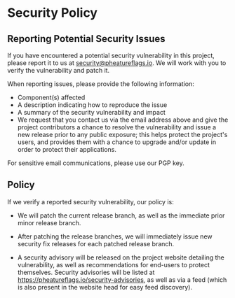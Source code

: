 # Security Policy

## Reporting Potential Security Issues
If you have encountered a potential security vulnerability in this project, please report it to us at security@pheatureflags.io. We will work with you to verify the vulnerability and patch it.

When reporting issues, please provide the following information:

* Component(s) affected
* A description indicating how to reproduce the issue
* A summary of the security vulnerability and impact
* We request that you contact us via the email address above and give the project contributors a chance to resolve the vulnerability and issue a new release prior to any public exposure; this helps protect the project's users, and provides them with a chance to upgrade and/or update in order to protect their applications.

For sensitive email communications, please use our PGP key.

## Policy
If we verify a reported security vulnerability, our policy is:

* We will patch the current release branch, as well as the immediate prior minor release branch.

* After patching the release branches, we will immediately issue new security fix releases for each patched release branch.

* A security advisory will be released on the project website detailing the vulnerability, as well as recommendations for end-users to protect themselves. Security advisories will be listed at https://pheatureflags.io/security-advisories, as well as via a feed (which is also present in the website head for easy feed discovery).